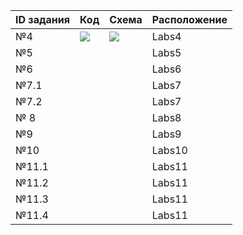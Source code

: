 
|  ID задания  | Код  | Схема   | Расположение  |
|--------------|------|---------|---------------|
| №4           |![](&cap)| ![](&#9989;)| Labs4 |
| №5           |             |             | Labs5 |
| №6           |              |            | Labs6|
| №7.1        |              |            | Labs7 |
| №7.2        |              |            |  Labs7 |
| № 8         |              |              | Labs8  |
| №9          |              |              | Labs9   |
| №10         |              |             | Labs10 |
| №11.1        |              |           | Labs11 |
| №11.2        |              |           | Labs11 |
| №11.3       |              |           | Labs11 |
| №11.4      |              |           | Labs11 |

